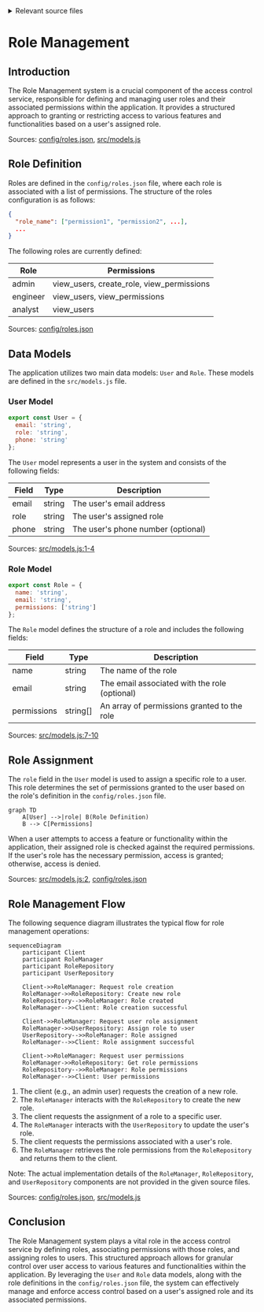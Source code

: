 <details>
<summary>Relevant source files</summary>

The following files were used as context for generating this wiki page:

- [config/roles.json](https://github.com/agattani123/access-control-service/blob/main/config/roles.json)
- [src/models.js](https://github.com/agattani123/access-control-service/blob/main/src/models.js)
</details>

# Role Management

## Introduction

The Role Management system is a crucial component of the access control service, responsible for defining and managing user roles and their associated permissions within the application. It provides a structured approach to granting or restricting access to various features and functionalities based on a user's assigned role.

Sources: [config/roles.json](), [src/models.js]()

## Role Definition

Roles are defined in the `config/roles.json` file, where each role is associated with a list of permissions. The structure of the roles configuration is as follows:

```json
{
  "role_name": ["permission1", "permission2", ...],
  ...
}
```

The following roles are currently defined:

| Role     | Permissions                                |
|----------|---------------------------------------------|
| admin    | view_users, create_role, view_permissions |
| engineer | view_users, view_permissions              |
| analyst  | view_users                                 |

Sources: [config/roles.json]()

## Data Models

The application utilizes two main data models: `User` and `Role`. These models are defined in the `src/models.js` file.

### User Model

```javascript
export const User = {
  email: 'string',
  role: 'string',
  phone: 'string'
};
```

The `User` model represents a user in the system and consists of the following fields:

| Field | Type     | Description                        |
|-------|----------|--------------------------------------|
| email | string   | The user's email address           |
| role  | string   | The user's assigned role           |
| phone | string   | The user's phone number (optional) |

Sources: [src/models.js:1-4]()

### Role Model

```javascript
export const Role = {
  name: 'string',
  email: 'string',
  permissions: ['string']
};
```

The `Role` model defines the structure of a role and includes the following fields:

| Field       | Type     | Description                                  |
|-------------|----------|----------------------------------------------|
| name        | string   | The name of the role                         |
| email       | string   | The email associated with the role (optional)|
| permissions | string[] | An array of permissions granted to the role |

Sources: [src/models.js:7-10]()

## Role Assignment

The `role` field in the `User` model is used to assign a specific role to a user. This role determines the set of permissions granted to the user based on the role's definition in the `config/roles.json` file.

```mermaid
graph TD
    A[User] -->|role| B(Role Definition)
    B --> C[Permissions]
```

When a user attempts to access a feature or functionality within the application, their assigned role is checked against the required permissions. If the user's role has the necessary permission, access is granted; otherwise, access is denied.

Sources: [src/models.js:2](), [config/roles.json]()

## Role Management Flow

The following sequence diagram illustrates the typical flow for role management operations:

```mermaid
sequenceDiagram
    participant Client
    participant RoleManager
    participant RoleRepository
    participant UserRepository

    Client->>RoleManager: Request role creation
    RoleManager->>RoleRepository: Create new role
    RoleRepository-->>RoleManager: Role created
    RoleManager-->>Client: Role creation successful

    Client->>RoleManager: Request user role assignment
    RoleManager->>UserRepository: Assign role to user
    UserRepository-->>RoleManager: Role assigned
    RoleManager-->>Client: Role assignment successful

    Client->>RoleManager: Request user permissions
    RoleManager->>RoleRepository: Get role permissions
    RoleRepository-->>RoleManager: Role permissions
    RoleManager-->>Client: User permissions
```

1. The client (e.g., an admin user) requests the creation of a new role.
2. The `RoleManager` interacts with the `RoleRepository` to create the new role.
3. The client requests the assignment of a role to a specific user.
4. The `RoleManager` interacts with the `UserRepository` to update the user's role.
5. The client requests the permissions associated with a user's role.
6. The `RoleManager` retrieves the role permissions from the `RoleRepository` and returns them to the client.

Note: The actual implementation details of the `RoleManager`, `RoleRepository`, and `UserRepository` components are not provided in the given source files.

Sources: [config/roles.json](), [src/models.js]()

## Conclusion

The Role Management system plays a vital role in the access control service by defining roles, associating permissions with those roles, and assigning roles to users. This structured approach allows for granular control over user access to various features and functionalities within the application. By leveraging the `User` and `Role` data models, along with the role definitions in the `config/roles.json` file, the system can effectively manage and enforce access control based on a user's assigned role and its associated permissions.